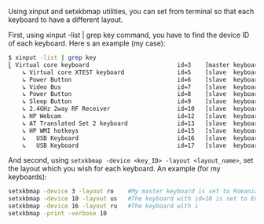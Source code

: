 Using xinput and setxkbmap utilities, you can set from terminal so that each keyboard to have a different layout.

First, using xinput -list | grep key command, you have to find the device ID of each keyboard. Here s an example (my case):

```bash
$ xinput -list | grep key
⎣ Virtual core keyboard                         id=3    [master keyboard (2)]
    ↳ Virtual core XTEST keyboard               id=5    [slave  keyboard (3)]
    ↳ Power Button                              id=6    [slave  keyboard (3)]
    ↳ Video Bus                                 id=7    [slave  keyboard (3)]
    ↳ Power Button                              id=8    [slave  keyboard (3)]
    ↳ Sleep Button                              id=9    [slave  keyboard (3)]
    ↳ 2.4GHz 2way RF Receiver                   id=10   [slave  keyboard (3)]
    ↳ HP Webcam                                 id=12   [slave  keyboard (3)]
    ↳ AT Translated Set 2 keyboard              id=13   [slave  keyboard (3)]
    ↳ HP WMI hotkeys                            id=15   [slave  keyboard (3)]
    ↳   USB Keyboard                            id=16   [slave  keyboard (3)]
    ↳   USB Keyboard                            id=17   [slave  keyboard (3)]
```

And second, using `setxkbmap -device <key_ID> -layout <layout_name>`, set the layout which you wish for each keyboard. An example (for my keyboards):

```bash
setxkbmap -device 3 -layout ro    #My master keyboard is set to Romanian layout
setxkbmap -device 10 -layout us   #The keyboard with id=10 is set to English (US) layout
setxkbmap -device 16 -layout ru   #The keyboard with i
setxkbmap -print -verbose 10
```